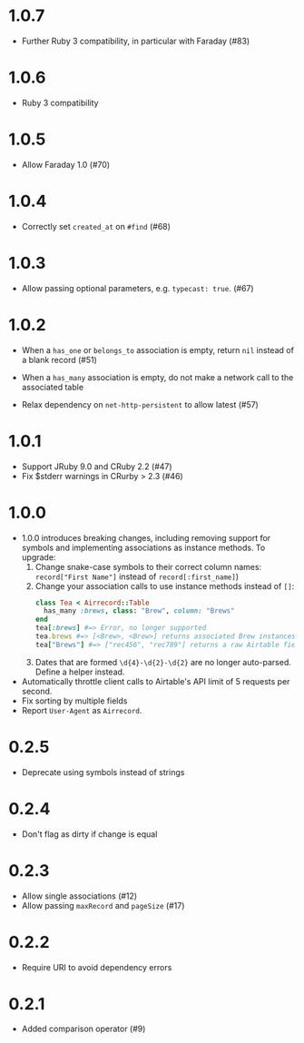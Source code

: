 # 1.0.7

* Further Ruby 3 compatibility, in particular with Faraday (#83)

# 1.0.6

* Ruby 3 compatibility

# 1.0.5

* Allow Faraday 1.0 (#70)

# 1.0.4

* Correctly set `created_at` on `#find` (#68)

# 1.0.3

* Allow passing optional parameters, e.g. `typecast: true`. (#67)

# 1.0.2

* When a `has_one` or `belongs_to` association is empty, return `nil` instead of
  a blank record (#51)

* When a `has_many` association is empty, do not make a network call to the
  associated table

* Relax dependency on `net-http-persistent` to allow latest (#57)

# 1.0.1

* Support JRuby 9.0 and CRuby 2.2 (#47)
* Fix $stderr warnings in CRurby > 2.3 (#46)

# 1.0.0

* 1.0.0 introduces breaking changes, including removing support for symbols and
  implementing associations as instance methods. To upgrade:
  1. Change snake-case symbols to their correct column names:
    `record["First Name"]` instead of `record[:first_name]`)
  2. Change your association calls to use instance methods instead of `[]`:
      ```ruby
      class Tea < Airrecord::Table
        has_many :brews, class: "Brew", column: "Brews"
      end
      tea[:brews] #=> Error, no longer supported
      tea.brews #=> [<Brew>, <Brew>] returns associated Brew instances
      tea["Brews"] #=> ["rec456", "rec789"] returns a raw Airtable field
      ```
  3. Dates that are formed `\d{4}-\d{2}-\d{2}` are no longer auto-parsed. Define a helper instead.
* Automatically throttle client calls to Airtable's API limit of 5 requests per second.
* Fix sorting by multiple fields
* Report `User-Agent` as `Airrecord`.

# 0.2.5

* Deprecate using symbols instead of strings

# 0.2.4

* Don't flag as dirty if change is equal

# 0.2.3

* Allow single associations (#12)
* Allow passing `maxRecord` and `pageSize` (#17)

# 0.2.2

* Require URI to avoid dependency errors

# 0.2.1

* Added comparison operator (#9)
